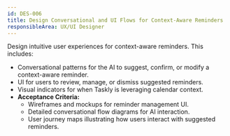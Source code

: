 ```yaml
---
id: DES-006
title: Design Conversational and UI Flows for Context-Aware Reminders
responsibleArea: UX/UI Designer
---
```

Design intuitive user experiences for context-aware reminders. This includes:
*   Conversational patterns for the AI to suggest, confirm, or modify a context-aware reminder.
*   UI for users to review, manage, or dismiss suggested reminders.
*   Visual indicators for when Taskly is leveraging calendar context.
*   **Acceptance Criteria:**
    *   Wireframes and mockups for reminder management UI.
    *   Detailed conversational flow diagrams for AI interaction.
    *   User journey maps illustrating how users interact with suggested reminders.
